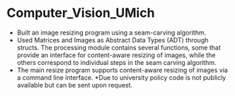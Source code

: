 # Computer_Vision_UMich
-	Built an image resizing program using a seam-carving algorithm.
-	Used Matrices and Images as Abstract Data Types (ADT) through structs.
The processing module contains several functions, some that provide an interface for content-aware resizing of images, while the others correspond to individual steps in the seam carving algorithm.
-	The main resize program supports content-aware resizing of images via a command line interface.
*Due to university policy code is not publicly available but can be sent upon request.

